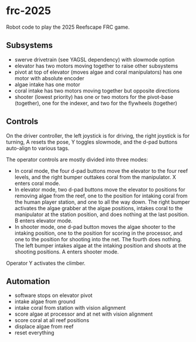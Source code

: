 # frc-2025

Robot code to play the 2025 Reefscape FRC game.

## Subsystems

- swerve drivetrain (see YAGSL dependency) with slowmode option
- elevator has two motors moving together to raise other subsystems
- pivot at top of elevator (moves algae and coral manipulators) has one motor with absolute encoder
- algae intake has one motor
- coral intake has two motors moving together but opposite directions
- shooter (lowest priority) has one or two motors for the pivot-base (together), one for the indexer, and two for the flywheels (together)

## Controls

On the driver controller, the left joystick is for driving, the right joystick is for turning, A resets the pose, Y toggles slowmode, and the d-pad buttons auto-align to various tags.

The operator controls are mostly divided into three modes:

- In coral mode, the four d-pad buttons move the elevator to the four reef levels, and the right bumper outtakes coral from the manipulator. X enters coral mode.
- In elevator mode, two d-pad buttons move the elevator to positions for removing algae from the reef, one to the position for intaking coral from the human player station, and one to all the way down. The right bumper activates the algae grabber at the algae positions, intakes coral to the manipulator at the station position, and does nothing at the last position. B enters elevator mode.
- In shooter mode, one d-pad button moves the algae shooter to the intaking position, one to the position for scoring in the processor, and one to the position for shooting into the net. The fourth does nothing. The left bumper intakes algae at the intaking position and shoots at the shooting positions. A enters shooter mode.

Operator Y activates the climber.

## Automation

- software stops on elevator pivot
- intake algae from ground
- intake coral from station with vision alignment
- score algae at processor and at net with vision alignment
- score coral at all reef positions
- displace algae from reef
- reset everything
